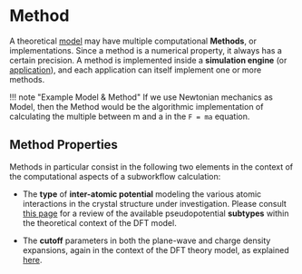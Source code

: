 # Method

A theoretical [model](../models/overview.md) may have multiple computational **Methods**, or implementations. Since a method is a numerical property, it always has a certain precision. A method is implemented inside a **simulation engine** (or [application](../software/overview.md)), and each application can itself implement one or more methods.

!!! note "Example Model & Method"
    If we use Newtonian mechanics as Model, then the Method would be the algorithmic implementation of calculating the multiple between m and a in the `F = ma` equation.
    
## Method Properties

Methods in particular consist in the following two elements in the context of the computational aspects of a subworkflow calculation: 

- The **type** of **inter-atomic potential** modeling the various atomic interactions in the crystal structure under investigation. Please consult [this page](pseudopotential/actions.md) for a review of the available pseudopotential **subtypes** within the theoretical context of the DFT model.

- The **cutoff** parameters in both the plane-wave and charge density expansions, again in the context of the DFT theory model, as explained [here](pseudopotential/parameters.md).
